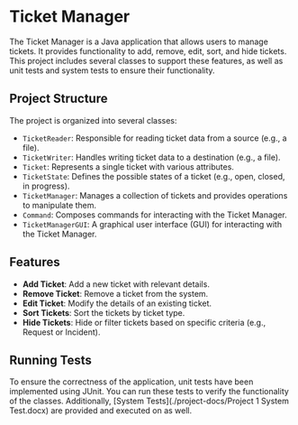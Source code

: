 # Ticket Manager

The Ticket Manager is a Java application that allows users to manage tickets. It provides functionality to add, remove, edit, sort, and hide tickets. This project includes several classes to support these features, as well as unit tests and system tests to ensure their functionality.

## Project Structure

The project is organized into several classes:

- `TicketReader`: Responsible for reading ticket data from a source (e.g., a file).
- `TicketWriter`: Handles writing ticket data to a destination (e.g., a file).
- `Ticket`: Represents a single ticket with various attributes.
- `TicketState`: Defines the possible states of a ticket (e.g., open, closed, in progress).
- `TicketManager`: Manages a collection of tickets and provides operations to manipulate them.
- `Command`: Composes commands for interacting with the Ticket Manager.
- `TicketManagerGUI`: A graphical user interface (GUI) for interacting with the Ticket Manager.

## Features

- **Add Ticket**: Add a new ticket with relevant details.
- **Remove Ticket**: Remove a ticket from the system.
- **Edit Ticket**: Modify the details of an existing ticket.
- **Sort Tickets**: Sort the tickets by ticket type.
- **Hide Tickets**: Hide or filter tickets based on specific criteria (e.g., Request or Incident).

## Running Tests

To ensure the correctness of the application, unit tests have been implemented using JUnit. You can run these tests to verify the functionality of the classes.
Additionally, [System Tests](./project-docs/Project 1 System Test.docx) are provided and executed on as well.
